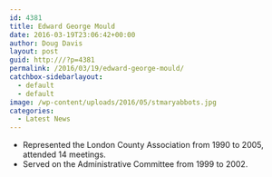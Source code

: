 ```yaml
---
id: 4381
title: Edward George Mould
date: 2016-03-19T23:06:42+00:00
author: Doug Davis
layout: post
guid: http:///?p=4381
permalink: /2016/03/19/edward-george-mould/
catchbox-sidebarlayout:
  - default
  - default
image: /wp-content/uploads/2016/05/stmaryabbots.jpg
categories:
  - Latest News
---
```

  * Represented the London County Association from 1990 to 2005, attended 14 meetings.
  * Served on the Administrative Committee from 1999 to 2002.

